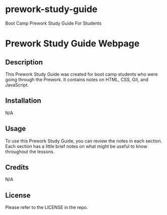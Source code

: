 # prework-study-guide
Boot Camp Prework Study Guide For Students 
# Prework Study Guide Webpage

## Description

This Prework Study Guide was created for boot camp students who were going through the Prework. It contains notes on HTML, CSS, Git, and JavaScript.

## Installation

N/A

## Usage

To use this Prework Study Guide, you can review the notes in each section. Each section has a little brief notes on what might be useful to know throughout the lessons.

## Credits

N/A

## License

Please refer to the LICENSE in the repo.